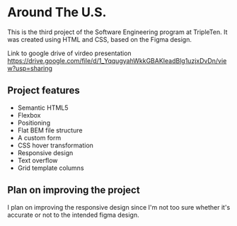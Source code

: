 # Around The U.S.

This is the third project of the Software Engineering program at TripleTen. It was created using HTML and CSS, based on the Figma design.

Link to google drive of virdeo presentation
https://drive.google.com/file/d/1_YqqugyahWkkGBAKIeadBlg1uzjxDvDn/view?usp=sharing

## Project features

- Semantic HTML5
- Flexbox
- Positioning
- Flat BEM file structure
- A custom form
- CSS hover transformation
- Responsive design
- Text overflow
- Grid template columns

## Plan on improving the project

I plan on improving the responsive design since I'm not too sure whether it's accurate or not to the intended figma design.
